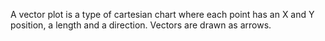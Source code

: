 A vector plot is a type of cartesian chart where each point has an X and Y
position, a length and a direction. Vectors are drawn as arrows.